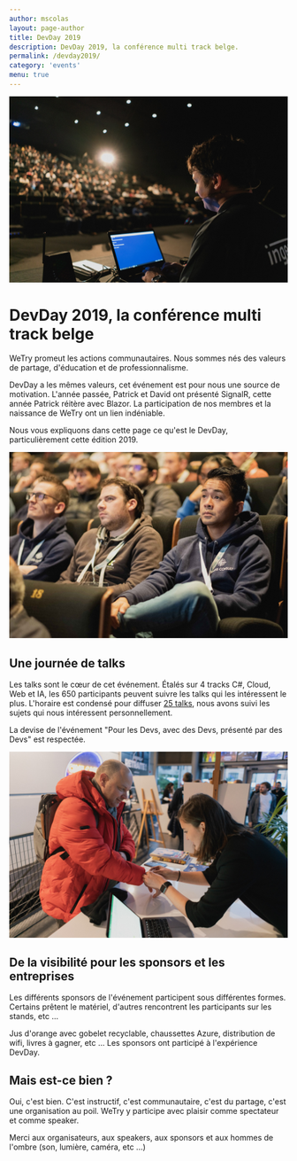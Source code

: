 ```yaml
---
author: mscolas
layout: page-author
title: DevDay 2019
description: DevDay 2019, la conférence multi track belge.
permalink: /devday2019/
category: 'events'
menu: true
---
```


![Presentation](/images/devday/Presentation.jpg)

# DevDay 2019, la conférence multi track belge

WeTry promeut les actions communautaires. Nous sommes nés des valeurs de partage, d'éducation et de professionnalisme.

DevDay a les mêmes valeurs, cet événement est pour nous une source de motivation. L'année passée, Patrick et David ont présenté SignalR, cette année Patrick réitère avec Blazor. La participation de nos membres et la naissance de WeTry ont un lien indéniable.

Nous vous expliquons dans cette page ce qu'est le DevDay, particulièrement cette édition 2019.

![Public](/images/devday/Public.jpg)

## Une journée de talks

Les talks sont le cœur de cet événement. Étalés sur 4 tracks C#, Cloud, Web et IA, les 650 participants peuvent suivre les talks qui les intéressent le plus. L'horaire est condensé pour diffuser [25 talks](https://www.devday.be/Schedule), nous avons suivi les sujets qui nous intéressent personnellement.

La devise de l'événement "Pour les Devs, avec des Devs, présenté par des Devs" est respectée.

![Inscription](/images/devday/Inscription.jpg)

## De la visibilité pour les sponsors et les entreprises

Les différents sponsors de l'événement participent sous différentes formes. Certains prêtent le matériel, d'autres rencontrent les participants sur les stands, etc ...

Jus d'orange avec gobelet recyclable, chaussettes Azure, distribution de wifi, livres à gagner, etc ... Les sponsors ont participé à l'expérience DevDay.

## Mais est-ce bien ?

Oui, c'est bien. C'est instructif, c'est communautaire, c'est du partage, c'est une organisation au poil. WeTry y participe avec plaisir comme spectateur et comme speaker.

Merci aux organisateurs, aux speakers, aux sponsors et aux hommes de l'ombre (son, lumière, caméra, etc ...)
